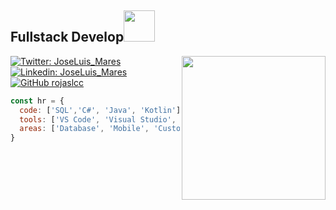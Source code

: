 <h2> Fullstack Develop<img src="https://www.gifsanimados.org/data/media/523/hola-imagen-animada-0029.gif" width="50"></h2>
<img align='right' src="https://instagram.fntr9-1.fna.fbcdn.net/v/t51.2885-15/e35/p480x480/120450250_762346747653153_7995683618957639125_n.jpg?_nc_ht=instagram.fntr9-1.fna.fbcdn.net&_nc_cat=109&_nc_ohc=2fYMj8iOIrQAX856t86&edm=ALQROFkBAAAA&ccb=7-4&ig_cache_key=MjQxMDc5OTg3OTY0MjY2NzA2NA%3D%3D.2-ccb7-4&oh=00_AT_e27K5VeFqp8dQCB5v-_ak21TfAak9dljo4kfB9bprwQ&oe=6208D1F3&_nc_sid=30a2ef" width="230">

[![Twitter: JoseLuis_Mares](https://img.shields.io/twitter/follow/rojaslcc?style=social)](https://twitter.com/JoseLuis_Mares/)
[![Linkedin: JoseLuis_Mares](https://img.shields.io/badge/-rojaslcc-blue?style=flat-square&logo=Linkedin&logoColor=white&link=https://www.linkedin.com/in/rojaslcc/)](https://www.linkedin.com/in/jose-luis-mares-17674558/)
[![GitHub rojaslcc](https://img.shields.io/github/followers/rojaslcc?label=follow&style=social)](https://github.com/JoseMaresm/)

```javascript
const hr = {
  code: ['SQL','C#', 'Java', 'Kotlin'], 
  tools: ['VS Code', 'Visual Studio', 'Android Studio'],
  areas: ['Database', 'Mobile', 'Custom Software']
}
```

<!--
**JoseMaresm/JoseMaresm** is a ✨ _special_ ✨ repository because its `README.md` (this file) appears on your GitHub profile.

Here are some ideas to get you started:

- 🔭 I’m currently working on ...
- 🌱 I’m currently learning ...
- 👯 I’m looking to collaborate on ...
- 🤔 I’m looking for help with ...
- 💬 Ask me about ...
- 📫 How to reach me: ...
- 😄 Pronouns: ...
- ⚡ Fun fact: ...
-->
